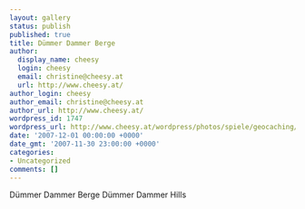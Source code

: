 ```yaml
---
layout: gallery
status: publish
published: true
title: Dümmer Dammer Berge
author:
  display_name: cheesy
  login: cheesy
  email: christine@cheesy.at
  url: http://www.cheesy.at/
author_login: cheesy
author_email: christine@cheesy.at
author_url: http://www.cheesy.at/
wordpress_id: 1747
wordpress_url: http://www.cheesy.at/wordpress/photos/spiele/geocaching/2007/duemmer-dammer-berge/
date: '2007-12-01 00:00:00 +0000'
date_gmt: '2007-11-30 23:00:00 +0000'
categories:
- Uncategorized
comments: []
---
```

<!--:de-->Dümmer Dammer Berge
<!--:--><!--:en-->Dümmer Dammer Hills
<!--:-->
